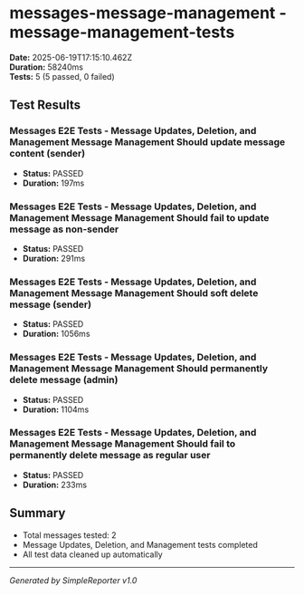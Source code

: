 # messages-message-management - message-management-tests

**Date:** 2025-06-19T17:15:10.462Z  
**Duration:** 58240ms  
**Tests:** 5 (5 passed, 0 failed)

## Test Results


### Messages E2E Tests - Message Updates, Deletion, and Management Message Management Should update message content (sender)
- **Status:** PASSED
- **Duration:** 197ms



### Messages E2E Tests - Message Updates, Deletion, and Management Message Management Should fail to update message as non-sender
- **Status:** PASSED
- **Duration:** 291ms



### Messages E2E Tests - Message Updates, Deletion, and Management Message Management Should soft delete message (sender)
- **Status:** PASSED
- **Duration:** 1056ms



### Messages E2E Tests - Message Updates, Deletion, and Management Message Management Should permanently delete message (admin)
- **Status:** PASSED
- **Duration:** 1104ms



### Messages E2E Tests - Message Updates, Deletion, and Management Message Management Should fail to permanently delete message as regular user
- **Status:** PASSED
- **Duration:** 233ms



## Summary

- Total messages tested: 2
- Message Updates, Deletion, and Management tests completed
- All test data cleaned up automatically

---
*Generated by SimpleReporter v1.0*
